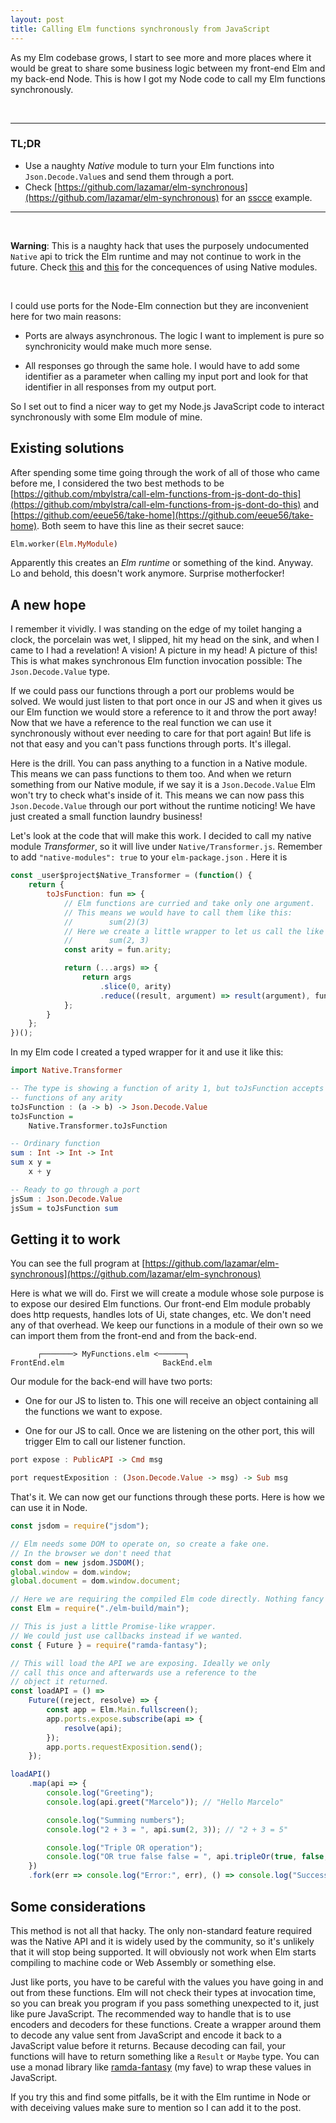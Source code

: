 ```yaml
---
layout: post
title: Calling Elm functions synchronously from JavaScript
---
```


As my Elm codebase grows, I start to see more and more places where it would be great to share some business logic between my front-end Elm and my back-end Node. This is how I got my Node code to call my Elm functions synchronously.


&nbsp;

---
### TL;DR

- Use a naughty *Native* module to turn your Elm functions into `Json.Decode.Value`s and send them through a port.
- Check [https://github.com/lazamar/elm-synchronous](https://github.com/lazamar/elm-synchronous) for an [sscce](http://sscce.org/) example.  

---


&nbsp;


**Warning**: This is a naughty hack that uses the purposely undocumented `Native` api to trick the Elm runtime and may not continue to work in the future.  Check [this](https://github.com/eeue56/take-home/wiki/Writing-your-first-impure-Elm-Native-module) and [this](https://github.com/eeue56/take-home/wiki/Writing-Native#should-i-be-writing-native) for the concequences of using Native modules.


&nbsp;


I could use ports for the Node-Elm connection but they are inconvenient here for two main reasons:

 - Ports are always asynchronous. The logic I want to implement is pure so synchronicity would make much more sense.


 - All responses go through the same hole. I would have to add some identifier as a parameter when calling my input port and look for that identifier in all responses from my output port.

So I set out to find a nicer way to get my Node.js JavaScript code to interact synchronously with some Elm module of mine.

## Existing solutions

After spending some time going through the work of all of those who came before me, I considered the two best methods to be [https://github.com/mbylstra/call-elm-functions-from-js-dont-do-this](https://github.com/mbylstra/call-elm-functions-from-js-dont-do-this) and [https://github.com/eeue56/take-home](https://github.com/eeue56/take-home). Both seem to have this line as their secret sauce:

``` haskell
Elm.worker(Elm.MyModule)
```

Apparently this creates an *Elm runtime* or something of the kind. Anyway. Lo and behold, this doesn't work anymore. Surprise motherfocker!


## A new hope

I remember it vividly. I was standing on the edge of my toilet hanging a clock, the porcelain was wet, I slipped, hit my head on the sink, and when I came to I had a revelation! A vision! A picture in my head! A picture of this! This is what makes synchronous Elm function invocation possible: The `Json.Decode.Value` type.

If we could pass our functions through a port our problems would be solved. We would just listen to that port once in our JS and when it gives us our Elm function we would store a reference to it and throw the port away! Now that we have a reference to the real function we can use it synchronously without ever needing to care for that port again! But life is not that easy and you can't pass functions through ports. It's illegal.

Here is the drill. You can pass anything to a function in a Native module. This means we can pass functions to them too. And when we return something from our Native module, if we say it is a `Json.Decode.Value` Elm won't try to check what's inside of it. This means we can now pass this `Json.Decode.Value` through our port without the runtime noticing! We have just created a small function laundry business!

Let's look at the code that will make this work. I decided to call my native module *Transformer*, so it will live under `Native/Transformer.js`. Remember to add `"native-modules": true` to your `elm-package.json` . Here it is


``` javascript
const _user$project$Native_Transformer = (function() {
    return {
        toJsFunction: fun => {
            // Elm functions are curried and take only one argument.
            // This means we would have to call them like this:
            //        sum(2)(3)
            // Here we create a little wrapper to let us call the like this:
            //        sum(2, 3)
            const arity = fun.arity;

            return (...args) => {
                return args
                    .slice(0, arity)
                    .reduce((result, argument) => result(argument), fun);
            };
        }
    };
})();
```


In my Elm code I created a typed wrapper for it and use it like this:


``` haskell
import Native.Transformer

-- The type is showing a function of arity 1, but toJsFunction accepts
-- functions of any arity
toJsFunction : (a -> b) -> Json.Decode.Value
toJsFunction =
    Native.Transformer.toJsFunction

-- Ordinary function
sum : Int -> Int -> Int
sum x y =
    x + y

-- Ready to go through a port
jsSum : Json.Decode.Value
jsSum = toJsFunction sum

```


## Getting it to work

You can see the full program at [https://github.com/lazamar/elm-synchronous](https://github.com/lazamar/elm-synchronous)

Here is what we will do. First we will create a module whose sole purpose is to expose our desired Elm functions. Our front-end Elm module probably does http requests, handles lots of Ui, state changes, etc. We don't need any of that overhead. We keep our functions in a module of their own so we can import them from the front-end and from the back-end.

```
      ┌───────> MyFunctions.elm <──────┐
FrontEnd.elm                      BackEnd.elm

```

 Our module for the back-end will have two ports:

 - One for our JS to listen to. This one will receive an object containing all the functions we want to expose.

 - One for our JS to call. Once we are listening on the other port, this will trigger Elm to call our listener function.


``` haskell
port expose : PublicAPI -> Cmd msg

port requestExposition : (Json.Decode.Value -> msg) -> Sub msg
```


That's it. We can now get our functions through these ports. Here is how we can use it in Node.


``` javascript
const jsdom = require("jsdom");

// Elm needs some DOM to operate on, so create a fake one.
// In the browser we don't need that
const dom = new jsdom.JSDOM();
global.window = dom.window;
global.document = dom.window.document;

// Here we are requiring the compiled Elm code directly. Nothing fancy
const Elm = require("./elm-build/main");

// This is just a little Promise-like wrapper.
// We could just use callbacks instead if we wanted.
const { Future } = require("ramda-fantasy");

// This will load the API we are exposing. Ideally we only
// call this once and afterwards use a reference to the
// object it returned.
const loadAPI = () =>
    Future((reject, resolve) => {
        const app = Elm.Main.fullscreen();
        app.ports.expose.subscribe(api => {
            resolve(api);
        });
        app.ports.requestExposition.send();
    });

loadAPI()
    .map(api => {
        console.log("Greeting");
        console.log(api.greet("Marcelo")); // "Hello Marcelo"

        console.log("Summing numbers");
        console.log("2 + 3 = ", api.sum(2, 3)); // "2 + 3 = 5"

        console.log("Triple OR operation");
        console.log("OR true false false = ", api.tripleOr(true, false, false)); // true
    })
    .fork(err => console.log("Error:", err), () => console.log("Success"));
```

## Some considerations

This method is not all that hacky. The only non-standard feature required was the Native API and it is widely used by the community, so it's unlikely that it will stop being supported. It will obviously not work when Elm starts compiling to machine code or Web Assembly or something else.

Just like ports, you have to be careful with the values you have going in and out from these functions. Elm will not check their types at invocation time, so you can break you program if you pass something unexpected to it, just like pure JavaScript. The recommended way to handle that is to use encoders and decoders for these functions. Create a wrapper around them to decode any value sent from JavaScript and encode it back to a JavaScript value before it returns. Because decoding can fail, your functions will have to return something like a `Result` or `Maybe` type. You can use a monad library like [ramda-fantasy](https://github.com/ramda/ramda-fantasy) (my fave) to wrap these values in JavaScript.

If you try this and find some pitfalls, be it with the Elm runtime in Node or with deceiving values make sure to mention so I can add it to the post.
